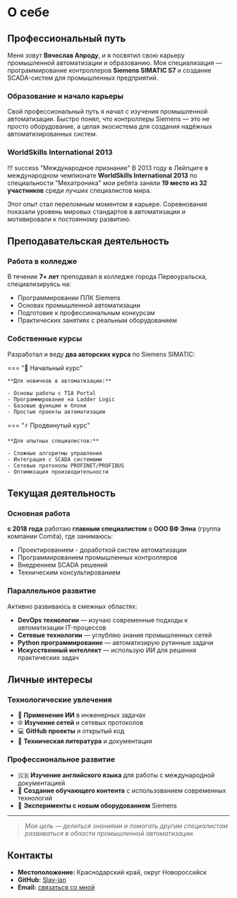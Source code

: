 # О себе

## Профессиональный путь

Меня зовут **Вячеслав Апроду**, и я посвятил свою карьеру промышленной автоматизации и образованию. Моя специализация — программирование контроллеров **Siemens SIMATIC S7** и создание SCADA-систем для промышленных предприятий.

### Образование и начало карьеры

Свой профессиональный путь я начал с изучения промышленной автоматизации. Быстро понял, что контроллеры Siemens — это не просто оборудование, а целая экосистема для создания надёжных автоматизированных систем.

### WorldSkills International 2013

!!! success "Международное признание"
    В 2013 году в Лейпциге в международном чемпионате **WorldSkills International 2013** по специальности "Мехатроника" мои ребята заняли **19 место из 32 участников** среди лучших специалистов мира.

Этот опыт стал переломным моментом в карьере. Соревнования показали уровень мировых стандартов в автоматизации и мотивировали к постоянному развитию.

## Преподавательская деятельность

### Работа в колледже

В течение **7+ лет** преподавал в колледже города Первоуральска, специализируясь на:

- Программировании ПЛК Siemens
- Основах промышленной автоматизации  
- Подготовке к профессиональным конкурсам
- Практических занятиях с реальным оборудованием

### Собственные курсы

Разработал и веду **два авторских курса** по Siemens SIMATIC:

=== "🎯 Начальный курс"
    
    **Для новичков в автоматизации:**
    
    - Основы работы с TIA Portal
    - Программирование на Ladder Logic
    - Базовые функции и блоки
    - Простые проекты автоматизации

=== "⚡ Продвинутый курс"
    
    **Для опытных специалистов:**
    
    - Сложные алгоритмы управления
    - Интеграция с SCADA системами
    - Сетевые протоколы PROFINET/PROFIBUS
    - Оптимизация производительности

## Текущая деятельность

### Основная работа

**с 2018 года** работаю **главным специалистом** в **ООО ВФ Элна** (группа компании Comita), где занимаюсь:

- Проектированием - доработкой систем автоматизации
- Программированием промышленных контроллеров
- Внедрением SCADA решений
- Техническим консультированием

### Параллельное развитие

Активно развиваюсь в смежных областях:

- **DevOps технологии** — изучаю современные подходы к автоматизации IT-процессов
- **Сетевые технологии** — углубляю знания промышленных сетей
- **Python программирование** — автоматизирую рутинные задачи
- **Искусственный интеллект** — использую ИИ для решения практических задач

## Личные интересы

### Технологические увлечения

- 🤖 **Применение ИИ** в инженерных задачах
- 🌐 **Изучение сетей** и сетевых протоколов
- 💻 **GitHub проекты** и открытый код
- 📖 **Техническая литература** и документация

### Профессиональное развитие

- 🇬🇧 **Изучение английского языка** для работы с международной документацией
- 🎥 **Создание обучающего контента** с использованием современных технологий
- 🔧 **Эксперименты с новым оборудованием** Siemens

---

> *Моя цель — делиться знаниями и помогать другим специалистам развиваться в области промышленной автоматизации.*

## Контакты

- **Местоположение:** Краснодарский край, округ Новороссийск
- **GitHub:** [Slav-jan](https://github.com/Slav-jan)
- **Email:** [связаться со мной](../contacts.md)
